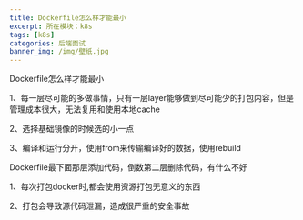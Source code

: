 ```yaml
---
title: Dockerfile怎么样才能最小
excerpt: 所在模块：k8s
tags: [k8s]
categories: 后端面试
banner_img: /img/壁纸.jpg
---
```


Dockerfile怎么样才能最小

1、每一层尽可能的多做事情，只有一层layer能够做到尽可能少的打包内容，但是管理成本很大，无法复用和使用本地cache

2、选择基础镜像的时候选的小一点

3、编译和运行分开，使用from来传输编译好的数据，使用rebuild





Dockerfile最下面那层添加代码，倒数第二层删除代码，有什么不好

1、每次打包docker时,都会使用资源打包无意义的东西

2、打包会导致源代码泄漏，造成很严重的安全事故
